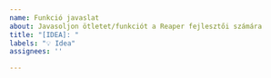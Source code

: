 ```yaml
---
name: Funkció javaslat
about: Javasoljon ötletet/funkciót a Reaper fejlesztői számára
title: "[IDEA]: "
labels: "💡 Idea"
assignees: ''

---
```


<!-- Világos és tömör leírása a javasolt ötletről. -->
